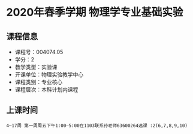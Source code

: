 # 2020年春季学期 物理学专业基础实验 






## 课程信息

- 课程号：004074.05
- 学分：2
- 教学类型：实验课
- 开课单位：物理实验教学中心
- 课程类别：专业核心
- 课程层次：本科计划内课程

## 上课时间

```
4~17周 第一周周五下午1:00—5:00在1103联系孙老师63600264选课 :2(6,7,8,9,10)
```

